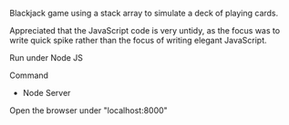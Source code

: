 Blackjack game using a stack array to simulate a deck of playing cards.

Appreciated that the JavaScript code is very untidy, as the focus was to write
quick spike rather than the focus of writing elegant JavaScript.


Run under Node JS

Command
- Node Server

Open the browser under "localhost:8000"